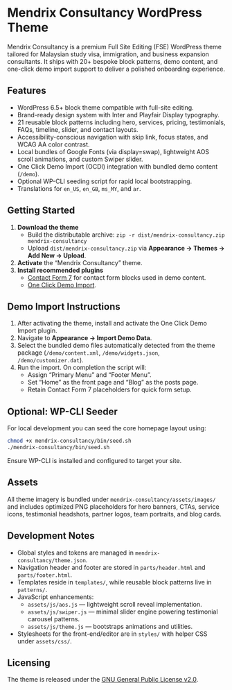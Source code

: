 # Mendrix Consultancy WordPress Theme

Mendrix Consultancy is a premium Full Site Editing (FSE) WordPress theme tailored for Malaysian study visa, immigration, and business expansion consultants. It ships with 20+ bespoke block patterns, demo content, and one-click demo import support to deliver a polished onboarding experience.

## Features

- WordPress 6.5+ block theme compatible with full-site editing.
- Brand-ready design system with Inter and Playfair Display typography.
- 21 reusable block patterns including hero, services, pricing, testimonials, FAQs, timeline, slider, and contact layouts.
- Accessibility-conscious navigation with skip link, focus states, and WCAG AA color contrast.
- Local bundles of Google Fonts (via display=swap), lightweight AOS scroll animations, and custom Swiper slider.
- One Click Demo Import (OCDI) integration with bundled demo content (`/demo`).
- Optional WP-CLI seeding script for rapid local bootstrapping.
- Translations for `en_US`, `en_GB`, `ms_MY`, and `ar`.

## Getting Started

1. **Download the theme**
   - Build the distributable archive: `zip -r dist/mendrix-consultancy.zip mendrix-consultancy`
   - Upload `dist/mendrix-consultancy.zip` via **Appearance → Themes → Add New → Upload**.
2. **Activate** the “Mendrix Consultancy” theme.
3. **Install recommended plugins**
   - [Contact Form 7](https://wordpress.org/plugins/contact-form-7/) for contact form blocks used in demo content.
   - [One Click Demo Import](https://wordpress.org/plugins/one-click-demo-import/).

## Demo Import Instructions

1. After activating the theme, install and activate the One Click Demo Import plugin.
2. Navigate to **Appearance → Import Demo Data**.
3. Select the bundled demo files automatically detected from the theme package (`/demo/content.xml`, `/demo/widgets.json`, `/demo/customizer.dat`).
4. Run the import. On completion the script will:
   - Assign “Primary Menu” and “Footer Menu”.
   - Set “Home” as the front page and “Blog” as the posts page.
   - Retain Contact Form 7 placeholders for quick form setup.

## Optional: WP-CLI Seeder

For local development you can seed the core homepage layout using:

```bash
chmod +x mendrix-consultancy/bin/seed.sh
./mendrix-consultancy/bin/seed.sh
```

Ensure WP-CLI is installed and configured to target your site.

## Assets

All theme imagery is bundled under `mendrix-consultancy/assets/images/` and includes optimized PNG placeholders for hero banners, CTAs, service icons, testimonial headshots, partner logos, team portraits, and blog cards.

## Development Notes

- Global styles and tokens are managed in `mendrix-consultancy/theme.json`.
- Navigation header and footer are stored in `parts/header.html` and `parts/footer.html`.
- Templates reside in `templates/`, while reusable block patterns live in `patterns/`.
- JavaScript enhancements:
  - `assets/js/aos.js` — lightweight scroll reveal implementation.
  - `assets/js/swiper.js` — minimal slider engine powering testimonial carousel patterns.
  - `assets/js/theme.js` — bootstraps animations and utilities.
- Stylesheets for the front-end/editor are in `styles/` with helper CSS under `assets/css/`.

## Licensing

The theme is released under the [GNU General Public License v2.0](LICENSE).
